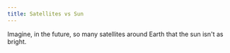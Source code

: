 ```yaml
---
title: Satellites vs Sun
---
```

Imagine, in the future, so many satellites around Earth that the sun isn't as bright.

